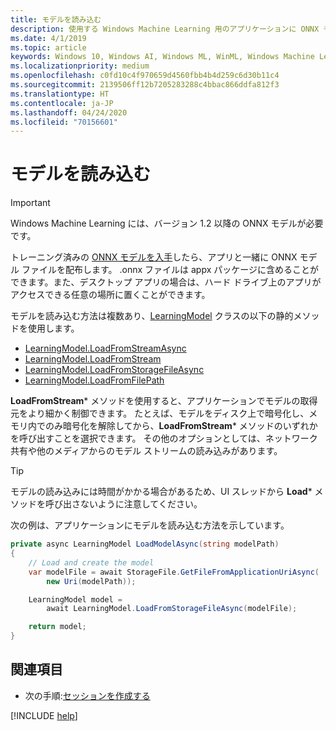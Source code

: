 ```yaml
---
title: モデルを読み込む
description: 使用する Windows Machine Learning 用のアプリケーションに ONNX モデルを読み込む方法について説明します。
ms.date: 4/1/2019
ms.topic: article
keywords: Windows 10, Windows AI, Windows ML, WinML, Windows Machine Learning
ms.localizationpriority: medium
ms.openlocfilehash: c0fd10c4f970659d4560fbb4b4d259c6d30b11c4
ms.sourcegitcommit: 2139506ff12b7205283288c4bbac866ddfa812f3
ms.translationtype: HT
ms.contentlocale: ja-JP
ms.lasthandoff: 04/24/2020
ms.locfileid: "70156601"
---
```

# <a name="load-a-model"></a>モデルを読み込む

> [!IMPORTANT]
> Windows Machine Learning には、バージョン 1.2 以降の ONNX モデルが必要です。

トレーニング済みの [ONNX モデルを入手](get-onnx-model.md)したら、アプリと一緒に ONNX モデル ファイルを配布します。 .onnx ファイルは appx パッケージに含めることができます。また、デスクトップ アプリの場合は、ハード ドライブ上のアプリがアクセスできる任意の場所に置くことができます。

モデルを読み込む方法は複数あり、[LearningModel](https://docs.microsoft.com/uwp/api/windows.ai.machinelearning.learningmodel) クラスの以下の静的メソッドを使用します。

* [LearningModel.LoadFromStreamAsync](https://docs.microsoft.com/uwp/api/windows.ai.machinelearning.learningmodel.loadfromstreamasync)
* [LearningModel.LoadFromStream](https://docs.microsoft.com/uwp/api/windows.ai.machinelearning.learningmodel.loadfromstream)
* [LearningModel.LoadFromStorageFileAsync](https://docs.microsoft.com/uwp/api/windows.ai.machinelearning.learningmodel.loadfromstoragefileasync)
* [LearningModel.LoadFromFilePath](https://docs.microsoft.com/uwp/api/windows.ai.machinelearning.learningmodel.loadfromfilepath)

**LoadFromStream*** メソッドを使用すると、アプリケーションでモデルの取得元をより細かく制御できます。 たとえば、モデルをディスク上で暗号化し、メモリ内でのみ暗号化を解除してから、**LoadFromStream*** メソッドのいずれかを呼び出すことを選択できます。 その他のオプションとしては、ネットワーク共有や他のメディアからのモデル ストリームの読み込みがあります。

> [!TIP]
> モデルの読み込みには時間がかかる場合があるため、UI スレッドから **Load*** メソッドを呼び出さないように注意してください。

次の例は、アプリケーションにモデルを読み込む方法を示しています。

```cs
private async LearningModel LoadModelAsync(string modelPath)
{
    // Load and create the model
    var modelFile = await StorageFile.GetFileFromApplicationUriAsync(
        new Uri(modelPath));

    LearningModel model =
        await LearningModel.LoadFromStorageFileAsync(modelFile);

    return model;
}
```

## <a name="see-also"></a>関連項目

* 次の手順:[セッションを作成する](create-a-session.md)

[!INCLUDE [help](../includes/get-help.md)]
